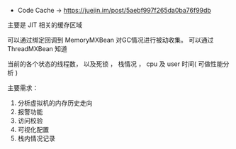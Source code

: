 - Code Cache -> https://juejin.im/post/5aebf997f265da0ba76f99db

主要是 JIT 相关的缓存区域

可以通过绑定回调到 MemoryMXBean 对GC情况进行被动收集。
可以通过 ThreadMXBean 知道

当前的各个状态的线程数，
以及死锁 ， 栈情况 ，
cpu 及 user 时间( 可做性能分析 )



主要需求：
  1. 分析虚拟机的内存历史走向
  2. 报警功能
  3. 访问校验
  4. 可视化配置
  5. 栈内情况记录





